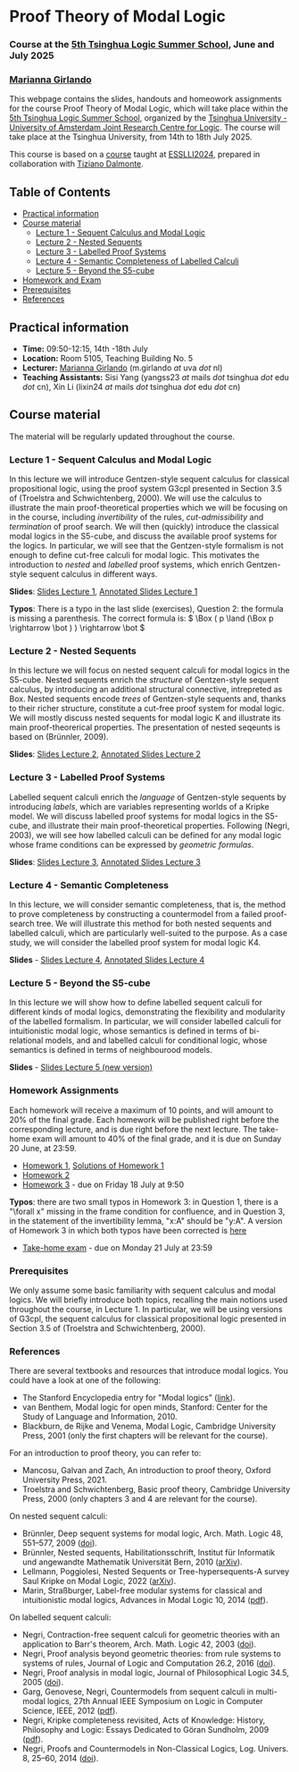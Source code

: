 # Proof Theory of Modal Logic
### Course at the [5th Tsinghua Logic Summer School](https://tsinghualogic.net/JRC/toss/), June and July 2025
### [Marianna Girlando](https://www.mariannagirlando.com/Girlando.html)



This webpage contains the slides, handouts and homeowork assignments for the course Proof Theory of Modal Logic, which will take place within the [5th Tsinghua Logic Summer School](https://tsinghualogic.net/JRC/toss/), organized by the [Tsinghua University - University of Amsterdam Joint Research Centre for Logic](https://tsinghualogic.net/JRC/). The course will take place at the Tsinghua University, from 14th to 18th July 2025.

This course is based on a [course](https://esslli24-pfthml.github.io/esslli24PfThML.github.io/) taught at [ESSLLI2024](https://2024.esslli.eu/), prepared in collaboration with [Tiziano Dalmonte](https://dev-www.unibz.it/en/faculties/engineering/academic-staff/person/47069-tiziano-dalmonte).


## Table of Contents
- [Practical information](#info)
- [Course material ](#material)
  - [Lecture 1 - Sequent Calculus and Modal Logic ](#lecture-1---sequent-calculus-and-modal-logic-)
  - [Lecture 2 - Nested Sequents ](#lecture-2---nested-sequents-)
  - [Lecture 3 - Labelled Proof Systems ](#lecture-3---labelled-proof-systems-)
  - [Lecture 4 - Semantic Completeness of Labelled Calculi  ](#lecture-4---semantic-completeness-of-labelled-calculi--)
  - [Lecture 5 - Beyond the S5-cube ](#lecture-5---beyond-the-s5-cube-)
- [Homework and Exam ](#homework-assignments-)
- [Prerequisites ](#prerequisites-)
- [References ](#references-)

## Practical information <a name="info"></a>
- **Time:** 09:50-12:15, 14th -18th July 
- **Location:** Room 5105, Teaching Building No. 5
- **Lecturer:** [Marianna Girlando](https://www.mariannagirlando.com/Girlando.html) (m.girlando _at_ uva _dot_ nl)
- **Teaching Assistants:** Sisi Yang (yangss23 _at_ mails _dot_ tsinghua _dot_ edu _dot_ cn), Xin Li (lixin24 _at_ mails _dot_ tsinghua _dot_ edu _dot_ cn)


## Course material <a name="material"></a>
The material will be regularly updated throughout the course.

### Lecture 1 - Sequent Calculus and Modal Logic <a name="l1"></a>
In this lecture we will introduce Gentzen-style sequent calculus for classical propositional logic, using the proof system G3cpl presented in Section 3.5 of (Troelstra and Schwichtenberg, 2000). We will use the calculus to illustrate the main proof-theoretical properties which we will be focusing on in the course, including *invertibility* of the rules, *cut-admissibility* and *termination* of proof search. We will then (quickly) introduce the classical modal logics in the S5-cube, and discuss the available proof systems for the logics. In particular, we will see that the Gentzen-style formalism is not enough to define cut-free calculi for modal logic. This motivates the introduction to *nested* and *labelled* proof systems, which enrich Gentzen-style sequent calculus in different ways.


**Slides**: [Slides Lecture 1](lectures/lecture_1_toss25.pdf), [Annotated Slides Lecture 1](lectures/lecture_1_toss25_annotated.pdf)

**Typos**: There is a typo in the last slide (exercises), Question 2: the formula is missing a parenthesis. The correct formula is: $ \Box ( p \land (\Box p \rightarrow \bot ) ) \rightarrow \bot $

### Lecture 2 - Nested Sequents <a name="l2"></a>
In this lecture we will focus on nested sequent calculi for modal logics in the S5-cube. Nested sequents enrich the *structure* of Gentzen-style sequent calculus, by introducing an additional structural connective, intrepreted as Box. Nested sequents encode *trees* of Gentzen-style sequents and, thanks to their richer structure, constitute a cut-free proof system for modal logic. We will mostly discuss nested sequents for modal logic K and illustrate its main proof-theorerical properties.
The presentation of nested seqeunts is based on (Brünnler, 2009).


**Slides**: [Slides Lecture 2](lectures/lecture2_toss25.pdf), [Annotated Slides Lecture 2](lectures/lecture2_toss25_annotated.pdf)


### Lecture 3 - Labelled Proof Systems <a name="l3"></a>
Labelled sequent calculi enrich the *language* of  Gentzen-style sequents by introducing *labels*, which are variables representing worlds of a Kripke model. We will discuss labelled proof systems for modal logics in the S5-cube, and illustrate their main proof-theoretical properties. Following (Negri, 2003), we will see how labelled calculi can be defined for any modal logic whose frame conditions can be expressed by *geometric formulas*.  

**Slides**: [Slides Lecture 3](lectures/lecture3_toss25.pdf), [Annotated Slides Lecture 3](lectures/lecture3_toss25_annotated.pdf)



### Lecture 4 - Semantic Completeness  <a name="l4"></a>
In this lecture, we will consider semantic completeness, that is, the method to prove completeness by constructing a countermodel from a failed proof-search tree. We will illustrate this method for both nested sequents and labelled calculi, which are particularly well-suited to the purpose. As a case study, we will consider the labelled proof system for modal logic K4.

**Slides** - [Slides Lecture 4](lectures/lecture4_toss25.pdf), [Annotated Slides Lecture 4](lectures/lecture4_toss25_annotated.pdf)




### Lecture 5 - Beyond the S5-cube <a name="l5"></a>
In this lecture we will show how to define labelled sequent calculi for different kinds of modal logics, demonstrating the flexibility and modularity of the labelled formalism. In particular, we will consider labelled calculi for intuitionistic modal logic, whose semantics is defined in terms of bi-relational models, and
and labelled calculi for conditional logic, whose semantics is defined in terms of neighbourood models.

**Slides** - [Slides Lecture 5 (new version)](lectures/lecture5_toss25_new.pdf)



### Homework Assignments <a name="homs"></a> 
Each homework will receive a maximum of 10 points, and will amount to 20% of the final grade. Each homework will be published right before the corresponding 
lecture, and is due right before the next lecture. 
The take-home exam will amount to 40% of the final grade, and it is due on Sunday 20 June, at 23:59.  
- [Homework 1](homework/homework-1.pdf), [Solutions of Homework 1](homework/H1_solutions.pdf)
- [Homework 2](homework/c)
- [Homework 3](homework/homework-3.pdf) - due on Friday 18 July at 9:50

**Typos**: there are two small typos in Homework 3: in Question 1, there is a "\forall x" missing in the frame condition for confluence, and in Question 3, in the statement of the invertibility lemma, "x:A" should be "y:A". A version of Homework 3 in which both typos have been corrected is [here](homework/homework-3-new.pdf)
- [Take-home exam](homework/take-home-exam.pdf) - due on Monday 21 July at 23:59 


### Prerequisites <a name="pre"></a>
We only assume some basic familiarity with sequent calculus and modal logics. We will briefly introduce both topics, recalling the main notions used throughout the course, in Lecture 1. In particular, we will be using versions of G3cpl, the sequent calculus for classical propositional logic presented in Section 3.5 of (Troelstra and Schwichtenberg, 2000).


### References <a name="refs"></a>
There are several textbooks and resources that introduce modal logics. You could have a look at one of the following:
- The Stanford Encyclopedia entry for "Modal logics" ([link](https://seop.illc.uva.nl/entries/logic-modal/)).
- van Benthem, Modal logic for open minds, Stanford: Center for the Study of Language and Information, 2010.
- Blackburn, de Rijke and Venema, Modal Logic, Cambridge University Press, 2001 (only the first chapters will be relevant for the course).

For an introduction to proof theory, you can refer to:
- Mancosu, Galvan and Zach, An introduction to proof theory, Oxford University Press, 2021.
- Troelstra and Schwichtenberg, Basic proof theory, Cambridge University Press, 2000 (only chapters 3 and 4 are relevant for the course).

On nested sequent calculi:
- Brünnler, Deep sequent systems for modal logic, Arch. Math. Logic 48, 551–577, 2009 ([doi](https://link.springer.com/article/10.1007/s00153-009-0137-3)).
- Brünnler, Nested sequents, Habilitationsschrift, Institut für Informatik und angewandte Mathematik Universität Bern, 2010 ([arXiv](https://arxiv.org/abs/1004.1845)).
- Lellmann, Poggiolesi, Nested Sequents or Tree-hypersequents-A survey Saul Kripke on Modal Logic, 2022 ([arXiv](https://hal.science/hal-03590537/)).
- Marin, Straßburger, Label-free modular systems for classical and intuitionistic modal logics, Advances in Modal Logic 10, 2014 ([pdf](http://www.aiml.net/volumes/volume10/Marin-Strassburger.pdf)).


On labelled sequent calculi:
- Negri, Contraction-free sequent calculi for geometric theories with an application to Barr's theorem, Arch. Math. Logic 42, 2003 ([doi](https://link.springer.com/article/10.1007/s001530100124)).
- Negri, Proof analysis beyond geometric theories: from rule systems to systems of rules, Journal of Logic and Computation 26.2, 2016 ([doi](https://academic.oup.com/logcom/article-abstract/26/2/513/2579508?login=false)).
- Negri, Proof analysis in modal logic, Journal of Philosophical Logic 34.5, 2005 ([doi](https://link.springer.com/article/10.1007/s10992-005-2267-3)).
- Garg, Genovese, Negri, Countermodels from sequent calculi in multi-modal logics, 27th Annual IEEE Symposium on Logic in Computer Science, IEEE, 2012 ([pdf](https://people.mpi-sws.org/~dg/papers/lics12.pdf)).
- Negri, Kripke completeness revisited, Acts of Knowledge: History, Philosophy and Logic: Essays Dedicated to Göran Sundholm, 2009 ([pdf](https://www.mv.helsinki.fi/home/negri/gkcrev.pdf)).
- Negri, Proofs and Countermodels in Non-Classical Logics, Log. Univers. 8, 25–60, 2014 ([doi](https://link.springer.com/article/10.1007/s11787-014-0097-1)).

